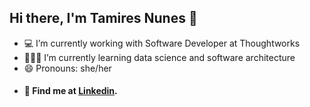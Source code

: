## Hi there, I'm Tamires Nunes 👋


- 💻 I’m currently working with Software Developer at Thoughtworks
- 👩🏽‍🎓  I’m currently learning data science and software architecture
- 😄 Pronouns: she/her
- #### 🔗 Find me at [Linkedin](https://www.linkedin.com/in/tamiresn/).


